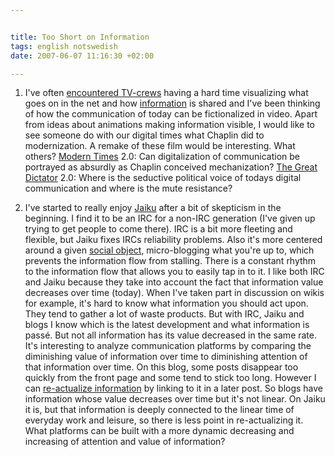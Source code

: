 ```yaml
---


title: Too Short on Information
tags: english notswedish
date: 2007-06-07 11:16:30 +02:00

---
```


1) I've often [encountered TV-crews](http://blog.brokep.com/wp-content/uploads/2007/05/svt.jpg "encountered TV-crews") having a hard time visualizing what goes on in the net and how [information](http://www.youtube.com/watch?v=Mei5HEsTDF4 "information") is shared and I've been thinking of how the communication of today can be fictionalized in video. Apart from ideas about animations making information visible, I would like to see someone do with our digital times what Chaplin did to modernization. A remake of these film would be interesting. What others? [Modern Times](http://www.google.com/url?sa=t&ct=res&cd=1&url=http%3A%2F%2Fwww.imdb.com%2Ftitle%2Ftt0027977%2F&ei=I8tnRvH-KKiqnQOZ6uTbBg&usg=AFQjCNHplDNmeEOauVxgVV6kZ9e_eW8JOA&sig2=KbwFmpFhqAvwXVyo6GnWWw "Modern Times") 2.0: Can digitalization of communication be portrayed as absurdly as Chaplin conceived mechanization? [The Great Dictator](http://www.google.com/url?sa=t&ct=res&cd=1&url=http%3A%2F%2Fwww.imdb.com%2Ftitle%2Ftt0032553%2F&ei=O8tnRpnrNIH0nQOdteTgBg&usg=AFQjCNGE0nu6uTsV9IHttfWnzWJIcB0iAA&sig2=5p-Yb-cjfaVjQg64LdPmdg "The Great Dictator") 2.0: Where is the seductive political voice of todays digital communication and where is the mute resistance?

2) I've started to really enjoy [Jaiku](http://jaiku.com/ "Jaiku") after a bit of skepticism in the beginning. I find it to be an IRC for a non-IRC generation (I've given up trying to get people to come there). IRC is a bit more fleeting and flexible, but Jaiku fixes IRCs reliability problems. Also it's more centered around a given [social object](http://www.zengestrom.com/blog/2005/04/why_some_social.html "social object"), micro-blogging what you're up to, which prevents the information flow from stalling. There is a constant rhythm to the information flow that allows you to easily tap in to it. I like both IRC and Jaiku because they take into account the fact that information value decreases over time (today). When I've taken part in discussion on wikis for example, it's hard to know what information you should act upon. They tend to gather a lot of waste products. But with IRC, Jaiku and blogs I know which is the latest development and what information is passé. But not all information has its value decreased in the same rate. It's interesting to analyze communication platforms by comparing the diminishing value of information over time to diminishing attention of that information over time. On this blog, some posts disappear too quickly from the front page and some tend to stick too long. However I can [re-actualize information](2006-11-13-prolog.html) by linking to it in a later post. So blogs have information whose value decreases over time but it's not linear. On Jaiku it is, but that information is deeply connected to the linear time of everyday work and leisure, so there is less point in re-actualizing it. What platforms can be built with a more dynamic decreasing and increasing of attention and value of information? 
